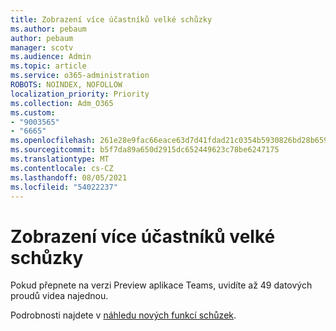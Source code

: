 ```yaml
---
title: Zobrazení více účastníků velké schůzky
ms.author: pebaum
author: pebaum
manager: scotv
ms.audience: Admin
ms.topic: article
ms.service: o365-administration
ROBOTS: NOINDEX, NOFOLLOW
localization_priority: Priority
ms.collection: Adm_O365
ms.custom:
- "9003565"
- "6665"
ms.openlocfilehash: 261e28e9fac66eace63d7d41fdad21c0354b5930826bd28b659ce5e3d159655f
ms.sourcegitcommit: b5f7da89a650d2915dc652449623c78be6247175
ms.translationtype: MT
ms.contentlocale: cs-CZ
ms.lasthandoff: 08/05/2021
ms.locfileid: "54022237"
---
```

# <a name="see-more-participants-in-a-large-meeting"></a>Zobrazení více účastníků velké schůzky

Pokud přepnete na verzi Preview aplikace Teams, uvidíte až 49 datových proudů videa najednou.

Podrobnosti najdete v [náhledu nových funkcí schůzek](https://support.microsoft.com/office/04533e91-3203-4530-a1c0-8f77c0731699).
